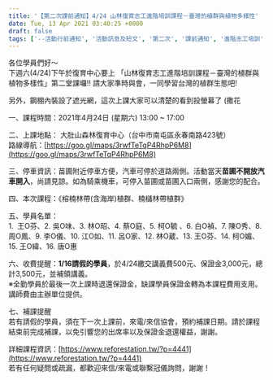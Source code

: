 ```yaml
---
title: '【第二次課前通知】4/24 山林復育志工進階培訓課程－臺灣的植群與植物多樣性'
date: Tue, 13 Apr 2021 03:40:25 +0000
draft: false
tags: ['--活動行前通知', '活動訊息及短文', '第二次', '課前通知', '進階志工培訓']
---
```


各位學員們好～  
下週六(4/24)下午於復育中心要上 「山林復育志工進階培訓課程－臺灣的植群與植物多樣性」第二堂課囉!! 請大家準時與會，一同學習台灣的植群生態吧!

另外，鋼棚內裝設了遮光網，這次上課大家可以清楚的看到投螢幕了 (撒花

一、課程時間：2021年4月24日 (星期六) 13:00 ~ 17:00

二、上課地點： 大肚山森林復育中心（台中市南屯區永春南路423號）   
路線導航：[https://goo.gl/maps/3rwfTeTqP4RhpP6M8](https://goo.gl/maps/3rwfTeTqP4RhpP6M8)

三、停車資訊：苗圃附近停車方便，汽車可停於道路兩側。活動當天**苗圃不開放汽車開入**，尚請見諒。如為騎乘機車，可停入苗圃或苗圃入口兩側，感謝您的配合。

四、本次課程：《榕楠林帶(含海岸)植群、楠櫧林帶植群》

五、學員名單：  
1.  王O芬、2. 吳O味、3. 林O昭、4. 蔡O庭、5. 柯O毓 、6. 白O禎、7. 陳O秀、8. 周O鳳、9. 李O儀、10. 江O如、11. 呂O家、12. 林O葳、13. 王O芬、14. 柯O媚、15. 王O緯、16. 唐O惠

六、收費提醒：**1/16請假的學員**，於4/24繳交講義費500元、保證金3,000元，總計3,500元，並補領講義。  
※全勤學員於最後一次上課時退還保證金，缺課學員保證金轉為本課程費用支用。  
講師費由主辦單位提供。

七、補課提醒  
若有請假的學員，須在下一次上課前，來電/來信協會，預約補課日期。請於課程結束前完成補課，以免引響您的出席率以及保證金退還權益，謝謝。

詳細課程資訊：[https://www.reforestation.tw/?p=4441](https://www.reforestation.tw/?p=4441)  
若有任何疑問或疏漏，都歡迎來信/來電或聯繫冠儀詢問，謝謝！